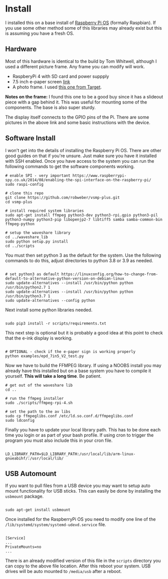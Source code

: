 # Install

I installed this on a base install of [Raspberry Pi OS](https://www.raspberrypi.org/downloads/) (formally Raspbian). If you use some other method some of this libraries may already exist but this is assuming you have a fresh OS. 

## Hardware

Most of this hardware is identical to the build by Tom Whitwell, although I used a different picture frame. Any frame you can modify will work. 

* RaspberyPi 4 with SD card and power suppply
* 7.5 inch e-paper screen [link](https://www.waveshare.com/product/displays/e-paper/epaper-1/7.5inch-e-paper-hat.htm)
* A photo frame. I used [this one from Target](https://www.target.com/p/5-34-x-7-34-picture-holder-frame-black-room-essentials-8482/-/A-77656810#lnk=sametab). 

__Notes on the frame:__ I found this one to be a good buy since it has a slideout piece with a gap behind it. This was useful for mounting some of the components. The base is also super sturdy. 

The display itself connects to the GPIO pins of the Pi. There are some pictures in the above link and some basic instructions with the device. 

## Software Install

I won't get into the details of installing the Raspberry Pi OS. There are other good guides on that if you're unsure. Just make sure you have it installed with SSH enabled. Once you have access to the system you can run the following commands to get the software components working. 

```
# enable SPI - very important https://www.raspberrypi-spy.co.uk/2014/08/enabling-the-spi-interface-on-the-raspberry-pi/
sudo raspi-config

# clone this repo
git clone https://github.com/robweber/vsmp-plus.git
cd vsmp-plus

# install required system libraries
sudo apt-get install ffmpeg python3-dev python3-rpi.gpio python3-pil python3-numpy python3-pip libopenjp2-7 libtiff5 samba samba-common-bin ffmpeg-python

# setup the waveshare library
cd ../waveshare_lib
sudo python setup.py install
cd ../scripts
```

You must then set python 3 as the default for the system. Use the following commands to do this, adjust directories to python 3.8 or 3.9 as needed. 

```

# set python3 as default https://linuxconfig.org/how-to-change-from-default-to-alternative-python-version-on-debian-linux
sudo update-alternatives --install /usr/bin/python python /usr/bin/python2.7 1
sudo update-alternatives --install /usr/bin/python python /usr/bin/python3.7 1
sudo update-alternatives --config python

```

Next install some python libraries needed. 

```

sudo pip3 install -r scripts/requirements.txt

```

This next step is optional but it is probably a good idea at this point to check that the e-ink display is working. 

```

# OPTIONAL - check if the e-paper sign is working properly
python examples/epd_7in5_V2_test.py

```

Now we have to build the FFMPEG library. If using a NOOBS install you may already have this installed but on a base system you have to compile it yourself. __This will take a long time__. Be patient. 

```
# get out of the waveshare lib
cd ..

# run the ffmpeg installer
sudo ./scripts/ffmpeg-rpi-4.sh

# set the path to the av libs
sudo cp ffmpeglibs.conf /etc/ld.so.conf.d/ffmpeglibs.conf
sudo ldconfig

```

Finally you have to update your local library path. This has to be done each time you login or as part of your bash profile. If using cron to trigger the program you must also include this in your cron file. 

```

LD_LIBRARY_PATH=$LD_LIBRARY_PATH:/usr/local/lib/arm-linux-gnueabihf/:/usr/local/lib/

```

## USB Automount

If you want to pull files from a USB device you may want to setup auto mount functionality for USB sticks. This can easily be done by installing the ```usbmount``` package. 

```

sudo apt-get install usbmount

```

Once installed for the RaspberryPi OS you need to modify one line of the ```/lib/systemd/system/systemd-udevd.service``` file. 

```

[Service]
...
PrivateMounts=no
...

```

There is an already modified version of this file in the ```scripts``` directory you can copy to the above file location. After this reboot your system. USB drives will be auto mounted to ```/media/usb``` after a reboot. 
